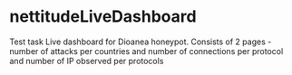 # nettitudeLiveDashboard
Test task
Live dashboard for Dioanea honeypot. 
Consists of 2 pages - number of attacks per countries and number of connections per protocol and number of IP observed per protocols
